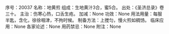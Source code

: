 序号：20037
名称：地黄煎
组成：生地黄汁3合，蜜5合。
出处：《圣济总录》卷三十。
主治：伤寒心热，口舌生疮。
加减：None
功效：None
用法用量：每服半匙，含化，徐徐咽津，不拘时候。
制备方法：上搅匀，慢火煎如稠饧。
临床应用：None
各家论述：None
用药禁忌：None
附注：None
